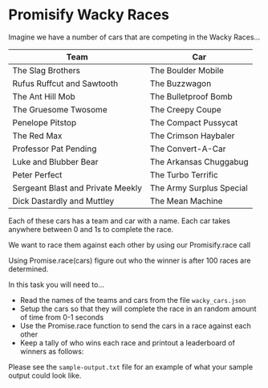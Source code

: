 # Promisify Wacky Races

Imagine we have a number of cars that are competing in the Wacky Races...

| Team | Car |
|------|-----|
| The Slag Brothers | The Boulder Mobile |
| Rufus Ruffcut and Sawtooth | The Buzzwagon |
| The Ant Hill Mob | The Bulletproof Bomb |
| The Gruesome Twosome | The Creepy Coupe |
| Penelope Pitstop | The Compact Pussycat |
| The Red Max | The Crimson Haybaler |
| Professor Pat Pending | The Convert-A-Car |
| Luke and Blubber Bear | The Arkansas Chuggabug |
| Peter Perfect | The Turbo Terrific |
| Sergeant Blast and Private Meekly | The Army Surplus Special |
| Dick Dastardly and Muttley | The Mean Machine |

Each of these cars has a team and car with a name. Each car takes anywhere between 0 and 1s to complete the race.

We want to race them against each other by using our Promisify.race call

Using Promise.race(cars) figure out who the winner is after 100 races are determined.

In this task you will need to...
* Read the names of the teams and cars from the file `wacky_cars.json`
* Setup the cars so that they will complete the race in an random amount of time from 0-1 seconds
* Use the Promise.race function to send the cars in a race against each other
* Keep a tally of who wins each race and printout a leaderboard of winners as follows:

Please see the `sample-output.txt` file for an example of what your sample output could look like.












